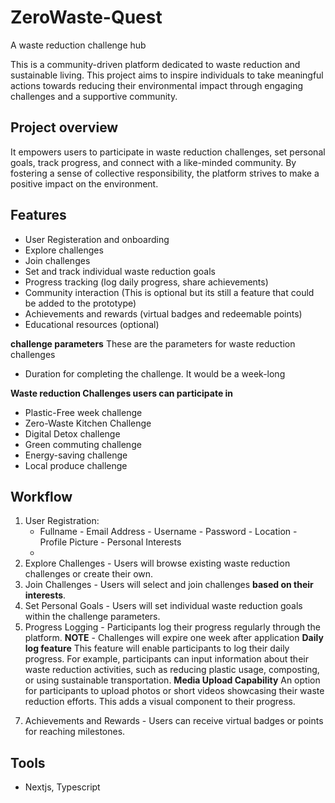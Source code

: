 # ZeroWaste-Quest
A waste reduction challenge hub

This is a community-driven platform dedicated to waste reduction and sustainable living. This project aims to inspire individuals to take meaningful actions towards reducing their environmental impact through engaging challenges and a supportive community.

## Project overview
It empowers users to participate in waste reduction challenges, set personal goals, track progress, and connect with a like-minded community. By fostering a sense of collective responsibility, the platform strives to make a positive impact on the environment.

## Features

- User Registeration and onboarding
- Explore challenges
- Join challenges
- Set and track individual waste reduction goals
- Progress tracking (log daily progress, share achievements)
- Community interaction (This is optional but its still a feature that could be added to the prototype)
- Achievements and rewards (virtual badges and redeemable points)
- Educational resources (optional)

**challenge parameters**
These are the parameters for waste reduction challenges
- Duration for completing the challenge. It would be a week-long

**Waste reduction Challenges users can participate in**
- Plastic-Free week challenge
- Zero-Waste Kitchen Challenge
- Digital Detox challenge
- Green commuting challenge
- Energy-saving challenge
- Local produce challenge



## Workflow

1. User Registration:
   - Fullname - Email Address - Username - Password - Location - Profile Picture - Personal Interests
   -
2. Explore Challenges - Users will browse existing waste reduction challenges or create their own.
3. Join Challenges - Users will select and join challenges **based on their interests**.
4. Set Personal Goals - Users will set individual waste reduction goals within the challenge parameters.
5. Progress Logging - Participants log their progress regularly through the platform.
   **NOTE** - Challenges will expire one week after application
**Daily log feature**
This feature will enable participants to log their daily progress. For example, participants can input information about their waste reduction activities, such as reducing plastic usage, composting, or using sustainable transportation.
**Media Upload Capability**
An option for participants to upload photos or short videos showcasing their waste reduction efforts. This adds a visual component to their progress.
<!-- 6. Community Interaction: Users can engage with the community, share experiences, and seek advice. (Optional) -->
7. Achievements and Rewards - Users can receive virtual badges or points for reaching milestones.
<!-- 8. Educational Resources - Users access educational resources and tips for sustainable living. (Optional) -->


## Tools
- Nextjs, Typescript
